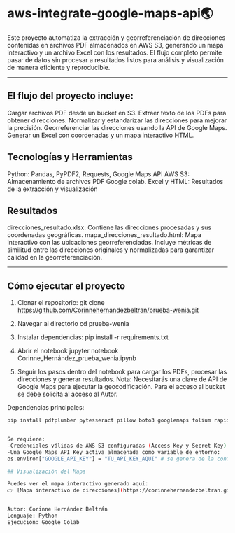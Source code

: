 # aws-integrate-google-maps-api🌏

Este proyecto automatiza la extracción y georreferenciación de direcciones contenidas en archivos PDF almacenados en AWS S3, generando un mapa interactivo y un archivo Excel con los resultados.
El flujo completo permite pasar de datos sin procesar a resultados listos para análisis y visualización de manera eficiente y reproducible.

---

## El flujo del proyecto incluye:

Cargar archivos PDF desde un bucket en S3.
Extraer texto de los PDFs para obtener direcciones.
Normalizar y estandarizar las direcciones para mejorar la precisión.
Georreferenciar las direcciones usando la API de Google Maps.
Generar un Excel con coordenadas y un mapa interactivo HTML.

## Tecnologías y Herramientas

Python: Pandas, PyPDF2, Requests, Google Maps API
AWS S3: Almacenamiento de archivos PDF
Google colab.
Excel y HTML: Resultados de la extracción y visualización

## Resultados

direcciones_resultado.xlsx: Contiene las direcciones procesadas y sus coordenadas geográficas.
mapa_direcciones_resultado.html: Mapa interactivo con las ubicaciones georreferenciadas.
Incluye métricas de similitud entre las direcciones originales y normalizadas para garantizar calidad en la georreferenciación.

---

## Cómo ejecutar el proyecto

1. Clonar el repositorio:
  git clone https://github.com/Corinnehernandezbeltran/prueba-wenia.git

2. Navegar al directorio
  cd prueba-wenia

3. Instalar dependencias:
   pip install -r requirements.txt
   
4. Abrir el notebook
   jupyter notebook Corinne_Hernández_prueba_wenia.ipynb

5. Seguir los pasos dentro del notebook para cargar los PDFs, procesar las direcciones y generar resultados.
  Nota: Necesitarás una clave de API de Google Maps para ejecutar la geocodificación. Para el acceso al bucket se debe solicita al acceso al Autor.


Dependencias principales:
```bash
pip install pdfplumber pytesseract pillow boto3 googlemaps folium rapidfuzz openpyxl pandas faker reportlab


Se requiere:
-Credenciales válidas de AWS S3 configuradas (Access Key y Secret Key).
-Una Google Maps API Key activa almacenada como variable de entorno:
os.environ["GOOGLE_API_KEY"] = "TU_API_KEY_AQUI" # se genera de la configuracion de la api desde google

## Visualización del Mapa

Puedes ver el mapa interactivo generado aquí:  
👉 [Mapa interactivo de direcciones](https://corinnehernandezbeltran.github.io/prueba-wenia/mapa_direcciones.html)


Autor: Corinne Hernández Beltrán
Lenguaje: Python
Ejecución: Google Colab
